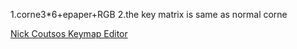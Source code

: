 1.corne3*6+epaper+RGB
2.the key matrix is same as normal corne

[Nick Coutsos Keymap Editor](https://nickcoutsos.github.io/keymap-editor/)

